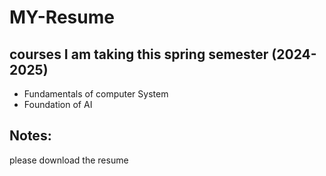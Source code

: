 # MY-Resume

## courses I am taking this spring semester (2024-2025)
- Fundamentals of computer System 
- Foundation of AI

## Notes: 
please download the resume 
